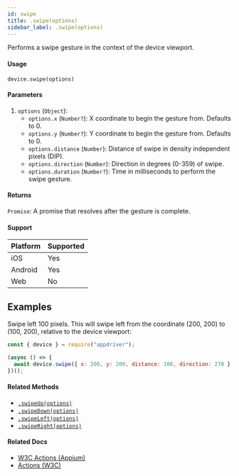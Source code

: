 ```yaml
---
id: swipe
title: .swipe(options)
sidebar_label: .swipe(options)
---
```


Performs a swipe gesture in the context of the device viewport.

#### Usage

```text
device.swipe(options)
```

#### Parameters

1. `options` (`Object`):
    - `options.x` (`Number?`): X coordinate to begin the gesture from. Defaults to 0.
    - `options.y` (`Number?`): Y coordinate to begin the gesture from. Defaults to 0.
    - `options.distance` (`Number`): Distance of swipe in density independent pixels (DIP).
    - `options.direction` (`Number`): Direction in degrees (0-359) of swipe.
    - `options.duration` (`Number?`): Time in milliseconds to perform the swipe gesture.

#### Returns

`Promise`: A promise that resolves after the gesture is complete.

#### Support

| Platform | Supported |
| -------- | --------- |
| iOS      | Yes       |
| Android  | Yes       |
| Web      | No        |

## Examples

Swipe left 100 pixels. This will swipe left from the coordinate (200, 200) to (100, 200), relative to the device viewport:

```javascript
const { device } = require("appdriver");

(async () => {
  await device.swipe({ x: 200, y: 200, distance: 100, direction: 270 });
})();
```

#### Related Methods

- [`.swipeUp(options)`](./swipeUp.md)
- [`.swipeDown(options)`](./swipeDown.md)
- [`.swipeLeft(options)`](./swipeLeft.md)
- [`.swipeRight(options)`](./swipeRight.md)

#### Related Docs

- [W3C Actions (Appium)](http://appium.io/docs/en/commands/interactions/actions/)
- [Actions (W3C)](https://www.w3.org/TR/webdriver/#actions)